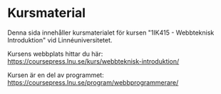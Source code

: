 Kursmaterial
============

Denna sida innehåller kursmaterialet för kursen "1IK415 - Webbteknisk Introduktion" vid Linnéuniversitetet.

Kursens webbplats hittar du här:
https://coursepress.lnu.se/kurs/webbteknisk-introduktion/

Kursen är en del av programmet:
https://coursepress.lnu.se/program/webbprogrammerare/
